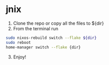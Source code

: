 # jnix

1. Clone the repo or copy all the files to ${dir}
2. From the terminal run
```bash
sudo nixos-rebuild switch --flake ${dir}
sudo reboot
home-manager switch --flake {dir}
```
3. Enjoy!
